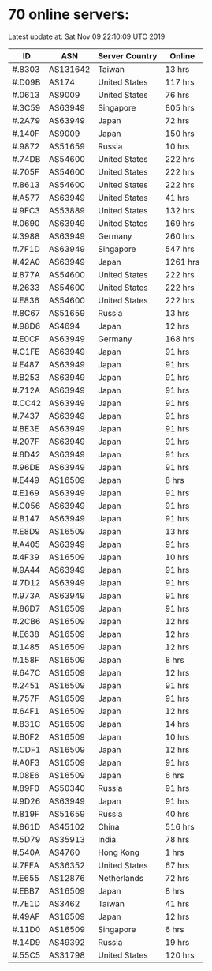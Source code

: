 # 70 online servers:

Latest update at: Sat Nov 09 22:10:09 UTC 2019

| ID | ASN | Server Country | Online |
| -- | --- | -------------- | ------ |
| #.8303 | AS131642 | Taiwan | 13 hrs |
| #.D09B | AS174 | United States | 117 hrs |
| #.0613 | AS9009 | United States | 76 hrs |
| #.3C59 | AS63949 | Singapore | 805 hrs |
| #.2A79 | AS63949 | Japan | 72 hrs |
| #.140F | AS9009 | Japan | 150 hrs |
| #.9872 | AS51659 | Russia | 10 hrs |
| #.74DB | AS54600 | United States | 222 hrs |
| #.705F | AS54600 | United States | 222 hrs |
| #.8613 | AS54600 | United States | 222 hrs |
| #.A577 | AS63949 | United States | 41 hrs |
| #.9FC3 | AS53889 | United States | 132 hrs |
| #.0690 | AS63949 | United States | 169 hrs |
| #.3988 | AS63949 | Germany | 260 hrs |
| #.7F1D | AS63949 | Singapore | 547 hrs |
| #.42A0 | AS63949 | Japan | 1261 hrs |
| #.877A | AS54600 | United States | 222 hrs |
| #.2633 | AS54600 | United States | 222 hrs |
| #.E836 | AS54600 | United States | 222 hrs |
| #.8C67 | AS51659 | Russia | 13 hrs |
| #.98D6 | AS4694 | Japan | 12 hrs |
| #.E0CF | AS63949 | Germany | 168 hrs |
| #.C1FE | AS63949 | Japan | 91 hrs |
| #.E487 | AS63949 | Japan | 91 hrs |
| #.B253 | AS63949 | Japan | 91 hrs |
| #.712A | AS63949 | Japan | 91 hrs |
| #.CC42 | AS63949 | Japan | 91 hrs |
| #.7437 | AS63949 | Japan | 91 hrs |
| #.BE3E | AS63949 | Japan | 91 hrs |
| #.207F | AS63949 | Japan | 91 hrs |
| #.8D42 | AS63949 | Japan | 91 hrs |
| #.96DE | AS63949 | Japan | 91 hrs |
| #.E449 | AS16509 | Japan | 8 hrs |
| #.E169 | AS63949 | Japan | 91 hrs |
| #.C056 | AS63949 | Japan | 91 hrs |
| #.B147 | AS63949 | Japan | 91 hrs |
| #.E8D9 | AS16509 | Japan | 13 hrs |
| #.A405 | AS63949 | Japan | 91 hrs |
| #.4F39 | AS16509 | Japan | 10 hrs |
| #.9A44 | AS63949 | Japan | 91 hrs |
| #.7D12 | AS63949 | Japan | 91 hrs |
| #.973A | AS63949 | Japan | 91 hrs |
| #.86D7 | AS16509 | Japan | 91 hrs |
| #.2CB6 | AS16509 | Japan | 12 hrs |
| #.E638 | AS16509 | Japan | 12 hrs |
| #.1485 | AS16509 | Japan | 12 hrs |
| #.158F | AS16509 | Japan | 8 hrs |
| #.647C | AS16509 | Japan | 12 hrs |
| #.2451 | AS16509 | Japan | 91 hrs |
| #.757F | AS16509 | Japan | 91 hrs |
| #.64F1 | AS16509 | Japan | 12 hrs |
| #.831C | AS16509 | Japan | 14 hrs |
| #.B0F2 | AS16509 | Japan | 10 hrs |
| #.CDF1 | AS16509 | Japan | 12 hrs |
| #.A0F3 | AS16509 | Japan | 91 hrs |
| #.08E6 | AS16509 | Japan | 6 hrs |
| #.89F0 | AS50340 | Russia | 91 hrs |
| #.9D26 | AS63949 | Japan | 91 hrs |
| #.819F | AS51659 | Russia | 40 hrs |
| #.861D | AS45102 | China | 516 hrs |
| #.5D79 | AS35913 | India | 78 hrs |
| #.540A | AS4760 | Hong Kong | 1 hrs |
| #.7FEA | AS36352 | United States | 67 hrs |
| #.E655 | AS12876 | Netherlands | 72 hrs |
| #.EBB7 | AS16509 | Japan | 8 hrs |
| #.7E1D | AS3462 | Taiwan | 41 hrs |
| #.49AF | AS16509 | Japan | 12 hrs |
| #.11D0 | AS16509 | Singapore | 6 hrs |
| #.14D9 | AS49392 | Russia | 19 hrs |
| #.55C5 | AS31798 | United States | 120 hrs |

